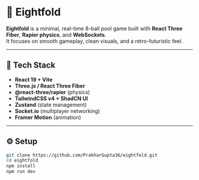 # 🎱 Eightfold

**Eightfold** is a minimal, real-time 8-ball pool game built with **React Three Fiber**, **Rapier physics**, and **WebSockets**.  
It focuses on smooth gameplay, clean visuals, and a retro-futuristic feel.

---

## 🧩 Tech Stack

- **React 19 + Vite**
- **Three.js / React Three Fiber**
- **@react-three/rapier** (physics)
- **TailwindCSS v4 + ShadCN UI**
- **Zustand** (state management)
- **Socket.io** (multiplayer networking)
- **Framer Motion** (animation)

---

## ⚙️ Setup

```bash
git clone https://github.com/PrakharGupta36/eightfold.git
cd eightfold
npm install
npm run dev
```
